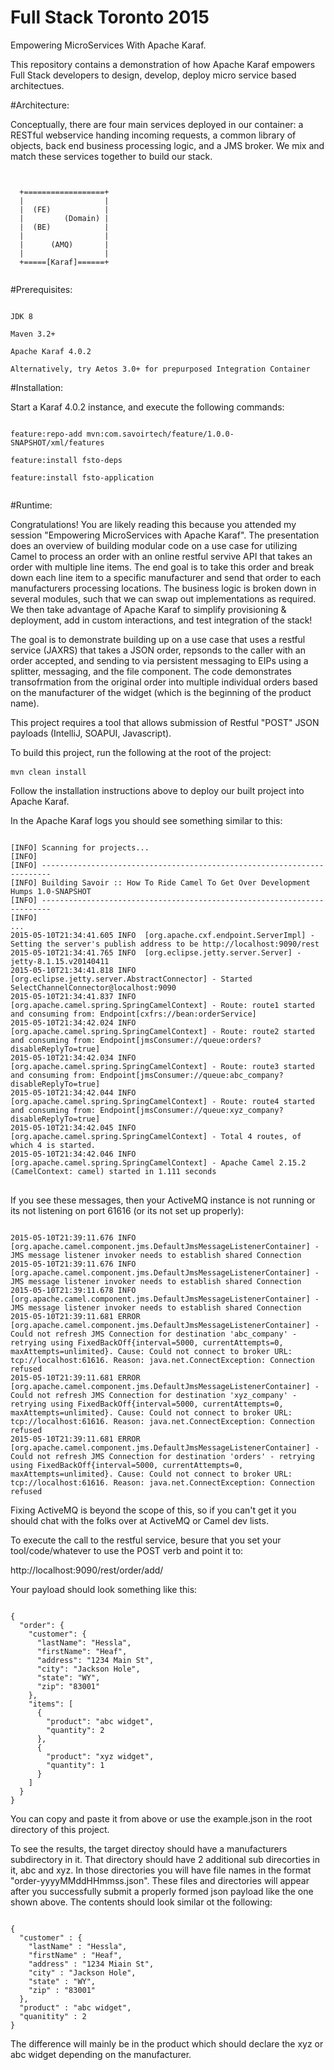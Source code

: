 # Full Stack Toronto 2015
Empowering MicroServices With Apache Karaf.

This repository contains a demonstration of how Apache Karaf empowers Full Stack developers to design, develop, deploy micro service based architectues.

#Architecture:

Conceptually, there are four main services deployed in our container: a RESTful webservice handing incoming requests, a common library of objects, back end business processing logic, and a JMS broker. We mix and match these services together to build our stack.

<pre><code>
  
  +==================+
  |                  |
  |  (FE)            |
  |         (Domain) |
  |  (BE)            |
  |                  |
  |      (AMQ)       |
  |                  |
  +=====[Karaf]======+

</code></pre>

#Prerequisites:

<pre><code>
JDK 8

Maven 3.2+

Apache Karaf 4.0.2

Alternatively, try Aetos 3.0+ for prepurposed Integration Container 
</code></pre>


#Installation:

Start a Karaf 4.0.2 instance, and execute the following commands:

<pre><code>
feature:repo-add mvn:com.savoirtech/feature/1.0.0-SNAPSHOT/xml/features

feature:install fsto-deps

feature:install fsto-application 

</code></pre>


#Runtime:

Congratulations! You are likely reading this because you attended my session "Empowering MicroServices with Apache Karaf".  The presentation does an overview of building modular code on a use case for utilizing Camel to process an order with an online restful servive API that takes an order with multiple line items.  The end goal is to take this order and break down each line item to a specific manufacturer and send that order to each manufacturers processing locations. The business logic is broken down in several modules, such that we can swap out implementations as required. We then take advantage of Apache Karaf to simplify provisioning & deployment, add in custom interactions, and test integration of the stack!


The goal is to demonstrate building up on a use case that uses a restful service (JAXRS) that takes a JSON order, repsonds to the caller with an order accepted, and sending to via persistent messaging to EIPs using a splitter, messaging, and the file component.  The code demonstrates transofrmation from the original order into multiple individual orders based on the manufacturer of the widget (which is the beginning of the product name).


This project requires a tool that allows submission of Restful "POST" JSON payloads (IntelliJ, SOAPUI, Javascript). 

To build this project, run the following at the root of the project:
 
<pre><code>mvn clean install</code> </pre>

Follow the installation instructions above to deploy our built project into Apache Karaf.

In the Apache Karaf logs you should see something similar to this:

<pre>
<code>
[INFO] Scanning for projects...
[INFO]                                                                         
[INFO] ------------------------------------------------------------------------
[INFO] Building Savoir :: How To Ride Camel To Get Over Development Humps 1.0-SNAPSHOT
[INFO] ------------------------------------------------------------------------
[INFO] 
...
2015-05-10T21:34:41.605 INFO  [org.apache.cxf.endpoint.ServerImpl] - Setting the server's publish address to be http://localhost:9090/rest
2015-05-10T21:34:41.765 INFO  [org.eclipse.jetty.server.Server] - jetty-8.1.15.v20140411
2015-05-10T21:34:41.818 INFO  [org.eclipse.jetty.server.AbstractConnector] - Started SelectChannelConnector@localhost:9090
2015-05-10T21:34:41.837 INFO  [org.apache.camel.spring.SpringCamelContext] - Route: route1 started and consuming from: Endpoint[cxfrs://bean:orderService]
2015-05-10T21:34:42.024 INFO  [org.apache.camel.spring.SpringCamelContext] - Route: route2 started and consuming from: Endpoint[jmsConsumer://queue:orders?disableReplyTo=true]
2015-05-10T21:34:42.034 INFO  [org.apache.camel.spring.SpringCamelContext] - Route: route3 started and consuming from: Endpoint[jmsConsumer://queue:abc_company?disableReplyTo=true]
2015-05-10T21:34:42.044 INFO  [org.apache.camel.spring.SpringCamelContext] - Route: route4 started and consuming from: Endpoint[jmsConsumer://queue:xyz_company?disableReplyTo=true]
2015-05-10T21:34:42.045 INFO  [org.apache.camel.spring.SpringCamelContext] - Total 4 routes, of which 4 is started.
2015-05-10T21:34:42.046 INFO  [org.apache.camel.spring.SpringCamelContext] - Apache Camel 2.15.2 (CamelContext: camel) started in 1.111 seconds
</code>
</pre>

If you see these messages, then your ActiveMQ instance is not running or its not listening on port 61616 (or its not set up properly):

<pre><code>
2015-05-10T21:39:11.676 INFO  [org.apache.camel.component.jms.DefaultJmsMessageListenerContainer] - JMS message listener invoker needs to establish shared Connection
2015-05-10T21:39:11.676 INFO  [org.apache.camel.component.jms.DefaultJmsMessageListenerContainer] - JMS message listener invoker needs to establish shared Connection
2015-05-10T21:39:11.678 INFO  [org.apache.camel.component.jms.DefaultJmsMessageListenerContainer] - JMS message listener invoker needs to establish shared Connection
2015-05-10T21:39:11.681 ERROR [org.apache.camel.component.jms.DefaultJmsMessageListenerContainer] - Could not refresh JMS Connection for destination 'abc_company' - retrying using FixedBackOff{interval=5000, currentAttempts=0, maxAttempts=unlimited}. Cause: Could not connect to broker URL: tcp://localhost:61616. Reason: java.net.ConnectException: Connection refused
2015-05-10T21:39:11.681 ERROR [org.apache.camel.component.jms.DefaultJmsMessageListenerContainer] - Could not refresh JMS Connection for destination 'xyz_company' - retrying using FixedBackOff{interval=5000, currentAttempts=0, maxAttempts=unlimited}. Cause: Could not connect to broker URL: tcp://localhost:61616. Reason: java.net.ConnectException: Connection refused
2015-05-10T21:39:11.681 ERROR [org.apache.camel.component.jms.DefaultJmsMessageListenerContainer] - Could not refresh JMS Connection for destination 'orders' - retrying using FixedBackOff{interval=5000, currentAttempts=0, maxAttempts=unlimited}. Cause: Could not connect to broker URL: tcp://localhost:61616. Reason: java.net.ConnectException: Connection refused
</code></pre>

Fixing ActiveMQ is beyond the scope of this, so if you can't get it you should chat with the folks over at ActiveMQ or Camel dev lists.

To execute the call to the restful service, besure that you set your tool/code/whatever to use the POST verb and point it to:

http://localhost:9090/rest/order/add/

Your payload should look something like this:

<pre><code>
{
  "order": {
    "customer": {
      "lastName": "Hessla",
      "firstName": "Heaf",
      "address": "1234 Main St",
      "city": "Jackson Hole",
      "state": "WY",
      "zip": "83001"
    },
    "items": [
      {
        "product": "abc widget",
        "quantity": 2
      },
      {
        "product": "xyz widget",
        "quantity": 1
      }
    ]
  }
}
</code></pre>

You can copy and paste it from above or use the example.json in the root directory of this project.

To see the results, the target directoy should have a manufacturers subdirectory in it.  That directory should have 2 additional sub direcorties in it, abc and xyz.  In those directories you will have file names in the format "order-yyyyMMddHHmmss.json".  These files and directories will appear after you successfully submit a properly formed json payload like the one shown above. The contents should look similar ot the following:

<pre><code>
{
  "customer" : {
    "lastName" : "Hessla",
    "firstName" : "Heaf",
    "address" : "1234 Miain St",
    "city" : "Jackson Hole",
    "state" : "WY",
    "zip" : "83001"
  },
  "product" : "abc widget",
  "quanitity" : 2
}
</code></pre>

The difference will mainly be in the product which should declare the xyz or abc widget depending on the manufacturer.
